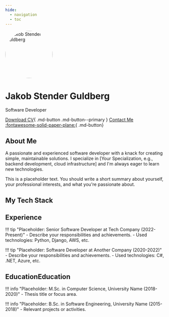 ```yaml
---
hide:
  - navigation
  - toc
---
```


<div class="hero">
  <img src="https://github.com/jakob1379.png" alt="Jakob Stender Guldberg" style="width: 150px; height: 150px; border-radius: 50%;">
  <h1>Jakob Stender Guldberg</h1>
  <p>Software Developer</p>
</div>


[Download CV](assets/Jakob_Stender_Gulderg_CV.pdf){ .md-button .md-button--primary } <!--
posisble emoji: -->
[Contact Me
:fontawesome-solid-paper-plane:](mailto:jakob1379+jgalabs@gmail.com){ .md-button}

## About Me

A passionate and experienced software developer with a knack for creating simple, maintainable
solutions. I specialize in [Your Specialization, e.g., backend development, cloud infrastructure]
and I'm always eager to learn new technologies.

This is a placeholder text. You should write a short summary about yourself, your professional
interests, and what you're passionate about.

## My Tech Stack

## Experience

!!! tip "Placeholder: Senior Software Developer at Tech Company (2022-Present)"
    - Describe your responsibilities and achievements.
    - Used technologies: Python, Django, AWS, etc.

!!! tip "Placeholder: Software Developer at Another Company (2020-2022)"
    - Describe your responsibilities and achievements.
    - Used technologies: C#, .NET, Azure, etc.

## EducationEducation

!!! info "Placeholder: M.Sc. in Computer Science, University Name (2018-2020)"
    - Thesis title or focus area.

!!! info "Placeholder: B.Sc. in Software Engineering, University Name (2015-2018)"
    - Relevant projects or activities.
